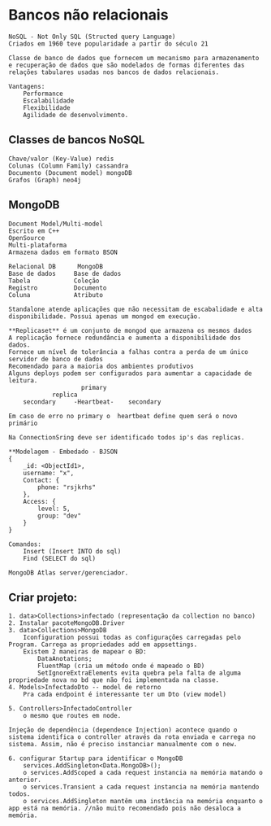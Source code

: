 # Bancos não relacionais
    NoSQL - Not Only SQL (Structed query Language)
    Criados em 1960 teve popularidade a partir do século 21

    Classe de banco de dados que fornecem um mecanismo para armazenamento e recuperação de dados que são modelados de formas diferentes das relações tabulares usadas nos bancos de dados relacionais.

    Vantagens:
        Performance
        Escalabilidade
        Flexibilidade
        Agilidade de desenvolvimento.

## Classes de bancos NoSQL
    Chave/valor (Key-Value) redis
    Colunas (Column Family) cassandra
    Documento (Document model) mongoDB
    Grafos (Graph) neo4j

## MongoDB
    Document Model/Multi-model
    Escrito em C++
    OpenSource
    Multi-plataforma
    Armazena dados em formato BSON

    Relacional DB      MongoDB
    Base de dados     Base de dados
    Tabela            Coleção
    Registro          Documento
    Coluna            Atributo

    Standalone atende aplicações que não necessitam de escabalidade e alta disponibilidade. Possui apenas um mongod em execução.

    **Replicaset** é um conjunto de mongod que armazena os mesmos dados
    A replicação fornece redundância e aumenta a disponibilidade dos dados.
    Fornece um nível de tolerância a falhas contra a perda de um único servidor de banco de dados
    Recomendado para a maioria dos ambientes produtivos
    Alguns deploys podem ser configurados para aumentar a capacidade de leitura.
                        primary
                replica
        secondary     -Heartbeat-    secondary
    
    Em caso de erro no primary o  heartbeat define quem será o novo primário

    Na ConnectionSring deve ser identificado todos ip's das replicas.

    **Modelagem - Embedado - BJSON
    {
        _id: <ObjectId1>,
        username: "x",
        Contact: {
            phone: "rsjkrhs"
        },
        Access: {
            level: 5,
            group: "dev"
        }
    }

    Comandos:
        Insert (Insert INTO do sql)
        Find (SELECT do sql)

    MongoDB Atlas server/gerenciador.

## Criar projeto:

    1. data>Collections>infectado (representação da collection no banco)
    2. Instalar pacoteMongoDB.Driver
    3. data>Collections>MongoDB
        Iconfiguration possui todas as configurações carregadas pelo Program. Carrega as propriedades add em appsettings.
        Existem 2 maneiras de mapear o BD:
            DataAnotations;
            FluentMap (cria um método onde é mapeado o BD)
            SetIgnoreExtraElements evita quebra pela falta de alguma propriedade nova no bd que não foi implementada na classe.
    4. Models>InfectadoDto -- model de retorno
        Pra cada endpoint é interessante ter um Dto (view model)
    
    5. Controllers>InfectadoController
        o mesmo que routes em node.
    
    Injeção de dependência (dependence Injection) acontece quando o sistema identifica o controller através da rota enviada e carrega no sistema. Assim, não é preciso instanciar manualmente com o new.

    6. configurar Startup para identificar o MongoDB
        services.AddSingleton<Data.MongoDB>();
        o services.AddScoped a cada request instancia na memória matando o anterior.
        o services.Transient a cada request instancia na memória mantendo todos.
        o services.AddSingleton mantêm uma instância na memória enquanto o app está na memória. //não muito recomendado pois não desaloca a memória.

    
